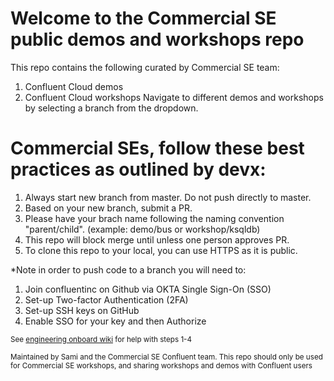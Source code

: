 # Welcome to the Commercial SE public demos and workshops repo 
This repo contains the following curated by Commercial SE team: 
1. Confluent Cloud demos 
2. Confluent Cloud workshops
Navigate to different demos and workshops by selecting a branch from the dropdown. 

# Commercial SEs, follow these best practices as outlined by devx: 
1. Always start new branch from master. Do not push directly to master.
2. Based on your new branch, submit a PR.
3. Please have your brach name following the naming convention "parent/child". (example: demo/bus or workshop/ksqldb) 
4. This repo will block merge until unless one person approves PR.
5. To clone this repo to your local, you can use HTTPS as it is public. 

*Note in order to push code to a branch you will need to:
1. Join confluentinc on Github via OKTA Single Sign-On (SSO)
2. Set-up Two-factor Authentication (2FA)
3. Set-up SSH keys on GitHub
4. Enable SSO for your key and then Authorize

<sub>See [engineering onboard wiki](https://confluentinc.atlassian.net/wiki/spaces/Engineering/pages/1085800848/Setting+up+Accounts#SettingupAccounts-Github) for help with steps 1-4</sub>

<sub>Maintained by Sami and the Commercial SE Confluent team. This repo should only be used for Commercial SE workshops, and sharing workshops and demos with Confluent users
</sub>
